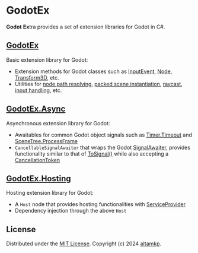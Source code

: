 # GodotEx

**Godot** **Ex**tra provides a set of extension libraries for Godot in C#.

## [GodotEx](docs/GodotEx/index.md)

Basic extension library for Godot:

- Extension methods for Godot classes such as [InputEvent](https://docs.godotengine.org/en/stable/classes/class_inputevent.html), [Node](https://docs.godotengine.org/en/stable/classes/class_node.html), [Transform3D](https://docs.godotengine.org/en/stable/classes/class_transform3d.html), etc.
- Utilities for [node path resolving](docs/GodotEx/ResolvingNodeDependencies.md), [packed scene instantiation](docs/GodotEx/InstantiatingPackedScenes.md), [raycast](docs/GodotEx/Raycast.md), [input handling](docs/GodotEx/InputHandling.md), etc.

## [GodotEx.Async](docs/GodotEx.Async/index.md)

Asynchronous extension library for Godot:

- Awaitables for common Godot object signals such as [Timer.Timeout](https://docs.godotengine.org/en/stable/classes/class_timer.html#:~:text=%C2%B6-,timeout) and [SceneTree.ProcessFrame](https://docs.godotengine.org/en/stable/classes/class_scenetree.html#:~:text=the%20SceneTree.-,process_frame)
- `CancellableSignalAwaiter` that wraps the Godot [SignalAwaiter](https://github.com/godotengine/godot/blob/master/modules/mono/glue/GodotSharp/GodotSharp/Core/SignalAwaiter.cs), provides functionality similar to that of [ToSignal()](https://docs.godotengine.org/en/stable/tutorials/scripting/c_sharp/c_sharp_signals.html#signals-as-c-events) while also accepting a [CancellationToken](https://learn.microsoft.com/en-us/dotnet/api/system.threading.cancellationtoken?view=net-8.0)

## [GodotEx.Hosting](docs/GodotEx.Hosting/index.md)

Hosting extension library for Godot:

- A `Host` node that provides hosting functionalities with [ServiceProvider](https://learn.microsoft.com/en-us/dotnet/api/microsoft.extensions.dependencyinjection.serviceprovider?view=dotnet-plat-ext-8.0)
- Dependency injection through the above `Host`

## License

Distributed under the [MIT License](https://github.com/altamkp/GodotEx/blob/master/LICENSE.md). Copyright (c) 2024 [altamkp](https://github.com/altamkp).
